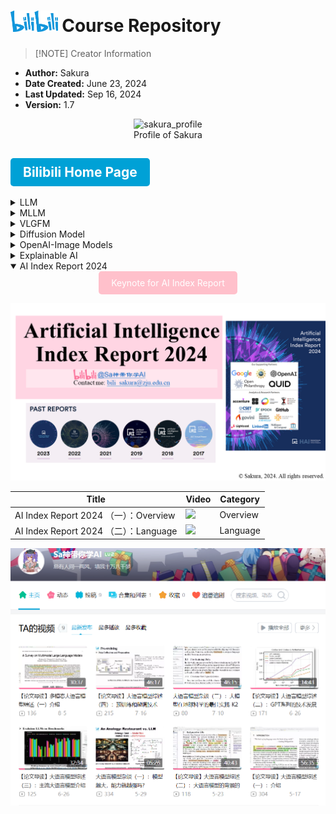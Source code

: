 # <img src="./assets/bilibili.svg" alt="bilibili_icon" width="15%"> Course Repository  

> [!NOTE] Creator Information

- **Author:** Sakura
- **Date Created:** June 23, 2024
- **Last Updated:** Sep 16, 2024
- **Version:** 1.7

<div align="center">
<img src="./assets/sakura_profile.bmp" alt="sakura_profile">
</div>
<div align="center">
Profile of Sakura
</div>

## <a href="https://space.bilibili.com/3546681717033402" style="display: inline-block; padding: 10px 20px; background-color: #00A1D6; color: white; text-align: center; text-decoration: none; border-radius: 5px;">Bilibili Home Page</a>



<details>
<summary>LLM</summary>

| Title | Video | Category | Supplyment |
|-------|------|----------|----------|
| 【序】五分钟了解大语言模型 | <a href="https://www.bilibili.com/video/BV1rs421N7yw"><img src="https://img.shields.io/badge/Bilibili-00A1D6?logo=bilibili&logoColor=white"></a> | LLM | [Keynote](./Bilibili_Course/LLM/PowerPoint/【序】五分钟了解大模型.pptx) |
| 【论文导读】大语言模型综述（一）：介绍 | <a href="https://www.bilibili.com/video/BV1NZ421472Z"><img src="https://img.shields.io/badge/Bilibili-00A1D6?logo=bilibili&logoColor=white"></a> | LLM |  |
| 【论文导读】大语言模型综述（二）：大语言模型技术背景 | <a href="https://www.bilibili.com/video/BV1dH4y1u7Fs"><img src="https://img.shields.io/badge/Bilibili-00A1D6?logo=bilibili&logoColor=white"></a> | LLM |  |
| 【论文导读】大语言模型综述（三）：GPT系列的技术发展历程 | <a href="https://www.bilibili.com/video/BV1Kc3uesEPU"><img src="https://img.shields.io/badge/Bilibili-00A1D6?logo=bilibili&logoColor=white"></a> | LLM | [Keynote](./Bilibili_Course/LLM/PowerPoint/【论文导读】大语言模型综述（二）：GPT系列的技术发展历程.pptx) |
| 【论文导读】大语言模型综述（四）：主流大语言模型介绍 | <a href="https://www.bilibili.com/video/BV1kp3KerEj1"><img src="https://img.shields.io/badge/Bilibili-00A1D6?logo=bilibili&logoColor=white"></a> | LLM | [Keynote](./Bilibili_Course/LLM/PowerPoint/【论文导读】大语言模型综述（三）：主流大语言模型介绍.pptx) |
| 【论文导读】大语言模型综述（五）：预训练和微调 | <a href="https://www.bilibili.com/video/BV1QVbYe5ERq"><img src="https://img.shields.io/badge/Bilibili-00A1D6?logo=bilibili&logoColor=white"></a> | LLM | [Keynote](./Bilibili_Course/LLM/PowerPoint/【论文导读】大语言模型综述（四）：预训练和微调.pptx) |
| 大语言模型杂谈（一）：模型越大，能力就越强吗？ | <a href="https://www.bilibili.com/video/BV1YT421q7dG"><img src="https://img.shields.io/badge/Bilibili-00A1D6?logo=bilibili&logoColor=white"></a> | LLM | [Keynote](./Bilibili_Course/LLM/PowerPoint/【Presentation】大语言模型杂谈（一）：模型越大，能力就越强吗？.pptx) |
| 大语言模型杂谈（二）：大模型在地球科学的最佳实践-K2 | <a href="https://www.bilibili.com/video/BV1ssa7eaEVT"><img src="https://img.shields.io/badge/Bilibili-00A1D6?logo=bilibili&logoColor=white"></a> | LLM |  |

</details>

<details>
<summary>MLLM</summary>

| Title | Video | Category | Supplyment |
|-------|------|----------|----------|
| 【论文导读】多模态大语言模型综述（一）介绍 | <a href="https://www.bilibili.com/video/BV1oVaZewEm6"><img src="https://img.shields.io/badge/Bilibili-00A1D6?logo=bilibili&logoColor=white"></a> | MLLM |  |
| 【论文导读】多模态大语言模型综述（二）模型架构 | <a href="https://www.bilibili.com/video/BV1B3aZeYE3c"><img src="https://img.shields.io/badge/Bilibili-00A1D6?logo=bilibili&logoColor=white"></a> | MLLM |  |
| 【论文导读】多模态大语言模型综述（三）训练技术和数据源 | <a href="https://www.bilibili.com/video/BV1CKYeekEMC"><img src="https://img.shields.io/badge/Bilibili-00A1D6?logo=bilibili&logoColor=white"></a> | MLLM |  |
| 【论文导读】多模态大语言模型综述（四）评估 | <a href="https://www.bilibili.com/video/BV15pYRepEbE"><img src="https://img.shields.io/badge/Bilibili-00A1D6?logo=bilibili&logoColor=white"></a> | MLLM |  |
| 【论文导读】BLIP系列（一）：BLIP | <a href="https://www.bilibili.com/video/BV1hgWXenEiN"><img src="https://img.shields.io/badge/Bilibili-00A1D6?logo=bilibili&logoColor=white"></a> | MLLM | [Keynote](./Bilibili_Course/LLM/PowerPoint/BLIP.pptx) |
| 【论文导读】BLIP系列（二）：BLIP-2 | <a href="https://www.bilibili.com/video/BV1FfWde5EaG"><img src="https://img.shields.io/badge/Bilibili-00A1D6?logo=bilibili&logoColor=white"></a> | MLLM | [Keynote](./Bilibili_Course/LLM/PowerPoint/BLIP-2.pptx) |
| 【论文导读】BLIP系列（三）：InstructBLIP | <a href="https://www.bilibili.com/video/BV15vsueME7J"><img src="https://img.shields.io/badge/Bilibili-00A1D6?logo=bilibili&logoColor=white"></a> | MLLM | [Keynote](./Bilibili_Course/LLM/PowerPoint/InstructBLIP.pptx) |
| 【论文导读】BLIP系列（二）：BLIP-3 | <a href="https://www.bilibili.com/video/BV1ckHvemEhm"><img src="https://img.shields.io/badge/Bilibili-00A1D6?logo=bilibili&logoColor=white"></a> | MLLM | [Keynote](./Bilibili_Course/LLM/PowerPoint/BLIP-3.pptx) |
| 【论文导读】CogVLM系列（一）：CogVLM | <a href="https://www.bilibili.com/video/BV1J7HneBEMU"><img src="https://img.shields.io/badge/Bilibili-00A1D6?logo=bilibili&logoColor=white"></a> | MLLM |  |
| 【论文导读】CogVLM系列（二）：CogVLM Family | <a href="https://www.bilibili.com/video/BV19hHaetEwE"><img src="https://img.shields.io/badge/Bilibili-00A1D6?logo=bilibili&logoColor=white"></a> | MLLM |  |

</details>

<details>
<summary>VLGFM</summary>

| Title | Video | Category | Supplyment |
|-------|------|----------|----------|
| 【论文导读】视觉语言地学大模型综述（一）导论 | <a href="https://www.bilibili.com/video/BV1gPeAeqEad"><img src="https://img.shields.io/badge/Bilibili-00A1D6?logo=bilibili&logoColor=white"></a> | VLGFM |  |
| 【论文导读】RSGPT: A remote sensing vision language model and benchmark | <a href="https://www.bilibili.com/video/BV19qp9eoE1Q"><img src="https://img.shields.io/badge/Bilibili-00A1D6?logo=bilibili&logoColor=white"></a> | VLGFM |  |
| 【论文导读】RemoteCLIP: A vision language foundation model for remote sensing | <a href="https://www.bilibili.com/video/BV1sHpde2ELH"><img src="https://img.shields.io/badge/Bilibili-00A1D6?logo=bilibili&logoColor=white"></a> | VLGFM |  |
| 【论文导读】DiffusionSat:A generative foundation model for satellite imagery | <a href="https://www.bilibili.com/video/BV1FXpoe5EAn"><img src="https://img.shields.io/badge/Bilibili-00A1D6?logo=bilibili&logoColor=white"></a> | VLGFM |  |
| 【论文导读】视觉语言地学大模型综述（二）模型能力和下游任务 | <a href="https://www.bilibili.com/video/BV1MPWAe3EmK"><img src="https://img.shields.io/badge/Bilibili-00A1D6?logo=bilibili&logoColor=white"></a> | VLGFM |  |
| 【白皮书解读】1.1 空间数据智能大模型的定义及其发展历程 | <a href="https://www.bilibili.com/video/BV14vWKe2EgF"><img src="https://img.shields.io/badge/Bilibili-00A1D6?logo=bilibili&logoColor=white"></a> | SDIFM |  |
| 【白皮书解读】1.2 研究现状 | <a href="https://www.bilibili.com/video/BV1H3pmenEhV"><img src="https://img.shields.io/badge/Bilibili-00A1D6?logo=bilibili&logoColor=white"></a> | SDIFM |  |
| 【白皮书解读】1.3-1.4 空间数据智能大模型面临的挑战 | <a href="https://www.bilibili.com/video/BV1a5WpeKEQN"><img src="https://img.shields.io/badge/Bilibili-00A1D6?logo=bilibili&logoColor=white"></a> | SDIFM |  |

</details>

<details>
<summary>Diffusion Model</summary>

| Title | Video | Category | Supplyment |
|-------|------|----------|----------|
|【代码讲解】十分钟快速上手扩散模型Stable Diffusion| <a href="https://www.bilibili.com/video/BV12zpweeEii"><img src="https://img.shields.io/badge/Bilibili-00A1D6?logo=bilibili&logoColor=white"></a> | Diffusion Model |  |
|【论文导读】Stable Diffusion（一）：介绍| <a href="https://www.bilibili.com/video/BV17tpMeTE9n"><img src="https://img.shields.io/badge/Bilibili-00A1D6?logo=bilibili&logoColor=white"></a> | Diffusion Model |  |
|【论文导读】Stable Diffusion（二）：相关工作| <a href="https://www.bilibili.com/video/BV1tWpte6Exm"><img src="https://img.shields.io/badge/Bilibili-00A1D6?logo=bilibili&logoColor=white"></a> | Diffusion Model |  |
|【双语】对抗生成网络（GAN）介绍 Generative Adversarial Networks| <a href="https://www.bilibili.com/video/BV1YyHSekEE2"><img src="https://img.shields.io/badge/Bilibili-00A1D6?logo=bilibili&logoColor=white"></a> | GAN |  |
|【双语】Variational Autoencoders| <a href="https://www.bilibili.com/video/BV19S48eNEwD"><img src="https://img.shields.io/badge/Bilibili-00A1D6?logo=bilibili&logoColor=white"></a> | VAE |  |
|【双语】Vision Transformers - Explained and Implement| <a href="https://www.bilibili.com/video/BV1rTpee2ERT"><img src="https://img.shields.io/badge/Bilibili-00A1D6?logo=bilibili&logoColor=white"></a> | ViT |  |
| 【双语】The U-Net explained in 10 minutes | <a href="https://www.bilibili.com/video/BV1trnZeXEtK"><img src="https://img.shields.io/badge/Bilibili-00A1D6?logo=bilibili&logoColor=white"></a> | U-Net |  |
| 【双语】扩散模型原理概述 Why Does Diffusion Work Better than Auto-Regression | <a href="https://www.bilibili.com/video/BV1H2W6eTEmp"><img src="https://img.shields.io/badge/Bilibili-00A1D6?logo=bilibili&logoColor=white"></a> | Diffusion Model |  |
| 【双语】Denoising Diffusion Probabilistic Models - Explained | <a href="https://www.bilibili.com/video/BV1k2HjewEWL"><img src="https://img.shields.io/badge/Bilibili-00A1D6?logo=bilibili&logoColor=white"></a> | Diffusion Model |  |
| 【双语】Denoising Diffusion Probabilistic Models Code - DDPM Pytorch Implementation|<a href="https://www.bilibili.com/video/BV15sndeoExL"><img src="https://img.shields.io/badge/Bilibili-00A1D6?logo=bilibili&logoColor=white"></a>|Diffusion Model||
| 【双语】Stable Diffusion from Scratch in PyTorch - Unconditional LDM | <a href="https://www.bilibili.com/video/BV1WeHYeLEbo"><img src="https://img.shields.io/badge/Bilibili-00A1D6?logo=bilibili&logoColor=white"></a> | Diffusion Model |  |
| 【双语】Stable Diffusion from Scratch in PyTorch - Conditional LDM | <a href="https://www.bilibili.com/video/BV11tHkegEPg"><img src="https://img.shields.io/badge/Bilibili-00A1D6?logo=bilibili&logoColor=white"></a> | Diffusion Model |  |
| 【英字】Coding Stable Diffusion from scratch in PyTorch | <a href="https://www.bilibili.com/video/BV14rHrekEBf"><img src="https://img.shields.io/badge/Bilibili-00A1D6?logo=bilibili&logoColor=white"></a> | Diffusion Model |  |
| 【双语】ControlNet with Diffusion Models - Explanation and PyTorch Implementation | <a href="https://www.bilibili.com/video/BV1EHHCePEja"><img src="https://img.shields.io/badge/Bilibili-00A1D6?logo=bilibili&logoColor=white"></a> | Diffusion Model |  |
| 【双语】Auto-Encoding Variational Bayes （ICLR2024 Test of Time Award） | <a href="https://www.bilibili.com/video/BV1YA4UeJEcH"><img src="https://img.shields.io/badge/Bilibili-00A1D6?logo=bilibili&logoColor=white"></a> | VAE |  |
| 【双语】VQ-VAE ： Explanation and Implementation | <a href="https://www.bilibili.com/video/BV1BA4ReCEmf"><img src="https://img.shields.io/badge/Bilibili-00A1D6?logo=bilibili&logoColor=white"></a> | VQ-VAE |  |
| 【双语】CNN Receptive Field | <a href="https://www.bilibili.com/video/BV1TRtaeeEs4"><img src="https://img.shields.io/badge/Bilibili-00A1D6?logo=bilibili&logoColor=white"></a> | CNN |  |

</details>

<details>
<summary>OpenAI-Image Models</summary>

| Title | Video | Category | Supplyment |
|-------|------|----------|----------|
| 【论文导读】OpenAI图像工作系列（一）：iGPT | <a href="https://www.bilibili.com/video/BV1vytwefEkv"><img src="https://img.shields.io/badge/Bilibili-00A1D6?logo=bilibili&logoColor=white"></a> | iGPT |  |
| 【双语】DALL-E：Explained and Implementation | <a href="https://www.bilibili.com/video/BV1MD42ezEae"><img src="https://img.shields.io/badge/Bilibili-00A1D6?logo=bilibili&logoColor=white"></a> | DALL-E |  |
| 【论文导读】OpenAI图像工作系列（二）：DALL-E | <a href="https://www.bilibili.com/video/BV1rytheHEvN"><img src="https://img.shields.io/badge/Bilibili-00A1D6?logo=bilibili&logoColor=white"></a> | DALL-E | [Keynote](./Bilibili_Course/Diffusion/Keynotes/DALL-E.pptx) |

</details>

<details>
<summary>Explainable AI</summary>

| Title | Video | Category | Supplyment |
|-------|------|----------|----------|
| 【双语】The moment we stopped understanding AI [AlexNet] | <a href="https://www.bilibili.com/video/BV1XppFeqEz6"><img src="https://img.shields.io/badge/Bilibili-00A1D6?logo=bilibili&logoColor=white"></a> | Visualization |  |
| 【双语】AI can't cross this line and we don't know why. | <a href="https://www.bilibili.com/video/BV1ixtNeBEB3"><img src="https://img.shields.io/badge/Bilibili-00A1D6?logo=bilibili&logoColor=white"></a> | Scaling Law |  |
| 【双语】ICML2024-The Platonic Representation Hypothesis | <a href="https://www.bilibili.com/video/BV1zAtKeVEzv"><img src="https://img.shields.io/badge/Bilibili-00A1D6?logo=bilibili&logoColor=white"></a> | Representation Learning |  |
| 【双语】Latent Space Visualisation PCA, t-SNE, UMAP | <a href="https://www.bilibili.com/video/BV1eX4Ce6EGM"><img src="https://img.shields.io/badge/Bilibili-00A1D6?logo=bilibili&logoColor=white"></a> | Visualization |  |

</details>

<details open>
<summary>AI Index Report 2024</summary>

<div align="center">
<a href="./Bilibili_Course/AI_Index/Keynotes/AI_Index.pptx" style="display: inline-block; padding: 10px 20px; background-color: pink; color: white; text-align: center; text-decoration: none; border-radius: 5px;">Keynote for AI Index Report</a>

![cover](./assets/AI_Index.png)


| Title | Video | Category | 
|-------|------|----------|
| AI Index Report 2024 （一）：Overview | <a href="https://www.bilibili.com/video/BV1dG4oeLEJo"><img src="https://img.shields.io/badge/Bilibili-00A1D6?logo=bilibili&logoColor=white"></a> | Overview | 
| AI Index Report 2024 （二）：Language | <a href="https://www.bilibili.com/video/BV1KJteeKEtT"><img src="https://img.shields.io/badge/Bilibili-00A1D6?logo=bilibili&logoColor=white"></a> | Language | 

</div>

</details>

![bilibili_mainpage](./assets/bilibili_mainpage.png)

<!-- ### Products

[AI for Geoscience: A Survey](./Products/【PaperWriting】AI_for_Geoscience_A_Survey.pdf)

[AI Safety and the Path to AGI: Insights from OpenAI](./Products/【PaperWriting】AI_Safety_and_the_Path_to_AGI_Insights_from_OpenAI.pdf)

[An Introduction to Novel Data Driven Weather Forecasting Models](./Products/【PaperWriting】An_Introduction_to_Novel_Data_Driven_Weather_Forecasting_Models.pdf) -->

<!-- ## Course Outline (Conception Version)

### A. 科研工具分享

> [!TIP]

> 面向群体：本科生&研究生  
> 观众定位：有较强科学意愿和学习意愿的高校学生  
> 视频平均时长: 5分钟  
> 视频定位：精简而系统的介绍各类科研辅助工具，旨在提升学生科研效率

#### 一、【必学】文献管理神器Zotero使用教程

![Zotero_Overview](./assets/zotero_overview.gif)

[【序】Zotero介绍](./Bilibili_Course/ResearchTools/COURSE_NOTES/Markdown/%23【序】Zotero介绍.md)

[一、Zotero的安装和环境配置](./Bilibili_Course/ResearchTools/COURSE_NOTES/Markdown/%23%23【一】Zotero的安装和环境配置.md)

[二、Zotero推荐插件](./Bilibili_Course/ResearchTools/COURSE_NOTES/Markdown/%23%23%23【二】Zotero推荐插件.md)

[三、Zotero文献管理和协作技巧](./Bilibili_Course/ResearchTools/COURSE_NOTES/Markdown/%23%23%23%23【三】Zotero文献管理和协作技巧.md)

[四、Zotero注记技巧](./Bilibili_Course/ResearchTools/COURSE_NOTES/Markdown/%23%23%23%23%23【四】Zotero注记技巧.md)

#### 二、【必学】使用Vscode/Cursor进行科研笔记管理

[【序】Vscode/Cursor介绍]()

[一、Vscode/Cursor的安装和环境配置]()

[二、Vscode/Cursor推荐插件]()

[三、Vscode/Cursor资源管理和协作技巧]()

[四、Vscode/Cursor + GitHub全栈科研工作流构建]()

#### 三、【进阶】使用高级语言 [<span class="texhtml" style="font-family:'CMU Serif', cmr10, LMRoman10-Regular, 'Times New Roman', 'Nimbus Roman No9 L', Times, serif">L<span style="text-transform:uppercase;font-size:70%;margin-left:-0.36em;vertical-align:0.3em;line-height:0;margin-right:-0.15em">a</span>T<span style="text-transform:uppercase;margin-left:-0.1667em;vertical-align:-0.5ex;line-height:0;margin-right:-0.125em">e</span>X</span>](https://www.overleaf.com/learn/latex/Learn_LaTeX_in_30_minutes) 撰写笔记和论文

![Latex_Overview](./assets/latex_overview.png)

[一、LaTex语言介绍]()

[二、LaTex数学公式数学]()

[三、LaTex常用语法]()

[四、Overleaf在线LaTex论文编辑器]()

[五、Vscode + LaTex Workshop高效撰写你的期刊/会议论文]()

#### 四、其他（泛）科研辅助工具

[Gifcam动图截图工具]()

[SVG/ICON免费高清素材网站]()

[五分钟掌握Markdown语法]()

[五分钟掌握HTML语法]()

[五分钟学会LaTex数学公式书写]()

#### 五、（泛）科研杂谈

![Learning_Curve](./assets/Learning_Curve.png)

[什么是大数据/什么是第四科学研究范式？]()

[学术英语学习指南]()

### B. GIS制图系列教学

> [!TIP]

> 面向群体：本科生&研究生&社会人士  
> 观众定位：有较强科学意愿和学习意愿的高校学生&公司文员&自媒体编辑  
> 视频平均时长: 12分钟  
> 视频定位：系统性的教学开源制图软件`QGIS`的使用以及其他制图工具和技术，制图是**环境学、资源学、地球科学等专业**的必备技能，在人文社科领域也有广泛的应用；此外，公司文员和自媒体编辑等掌握简单的制图技术能有效提升报告的吸引力和质量

#### 一、QGIS教学

> [!CAUTION]存在<u>较多</u>同类产品竞争

![QGIS](./assets/QGIS_Bibili.png)

#### 二、交互式地图制作教学

> [!CAUTION]存在少量同类产品竞争

### C. 遥感方向顶刊顶会论文导读

> [!TIP]

> 面向群体：从事遥感方向科学研究的高校研究生/博后/导师  
> 观众定位：本领域的一线科研工作者  
> 视频时长: 5分钟~15分钟  
> 视频定位：高质量的学术知识分享 & 前沿方向展望 & 泛学术场景讨论  
> 视频内容：遥感领域顶会顶刊论文导读，核心目标刊物[IEEE Transaction on Geoscience and Remote Sensing(TGRS)](https://ieeexplore.ieee.org/xpl/aboutJournal.jsp?punumber=36),辅助材料CVPR、ICCV、ECCV和ISPRS等

> [!NOTE] <a href="https://www.ccf.org.cn/Academic_Evaluation/By_category/">中国计算机学会推荐国际学术会议和期刊目录（2022）</a>

CCF-A: CVPR & ICCV  
CCF-B: ECCV & TGRS  

> [!NOTE] 地球科学方向高质量刊物

- ISPRS Journal of Photogrammetry and Remote Sensing
- Remote Sensing
- GeoInformatica
- International Journal of Digital Earth

#### 一、遥感顶刊论文导读

<div align="center">
<img src="https://raw.githubusercontent.com/Bili-Sakura/NOTES/main/assets/TGRS_Course_demo1.png" alt="TGRS_Course_demo1">
<img src="https://raw.githubusercontent.com/Bili-Sakura/NOTES/main/assets/TGRS_Course_demo2.png" alt="TGRS_Course_demo2">
</div>
<div align="center">
导读Demo
</div>

### D. 大语言模型入门导读和简易实践

> [!TIP]

> 面向群体：对大语言模型理论和实践感兴趣的学生/社会人士  
> 视频时长: ~  
> 视频内容：经典入门论文导读 | 简易实践项目 | 简易工程开发 | LLM顶会论文前沿导读

<div align="center">
<img src="https://raw.githubusercontent.com/Bili-Sakura/NOTES/main/assets/llm_course_demo1.gif" alt="llm_course_demo1">
<img src="https://raw.githubusercontent.com/Bili-Sakura/NOTES/main/assets/llm_course_demo2.gif" alt="llm_course_demo2">
<img src="https://raw.githubusercontent.com/Bili-Sakura/NOTES/main/assets/llm_course_demo3.png" alt="llm_course_demo3">
</div>
<div align="center">
Demo
</div> -->
